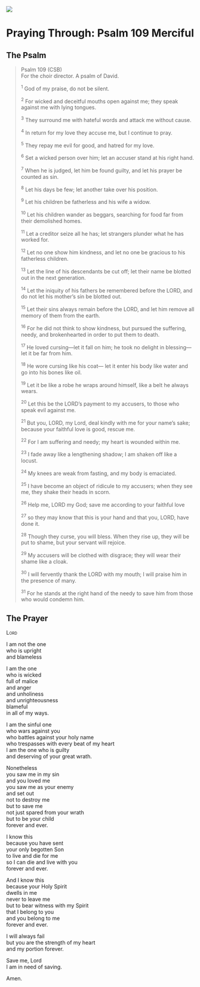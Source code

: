<img class="intro-right" src="/images/art-paris-psalter.jpg">

# Praying Through: Psalm 109 Merciful

## The Psalm

>Psalm 109 (CSB)  
><sup></sup> For the choir director. A psalm of David. 
>
><sup>1</sup> God of my praise, do not be silent. 
>
><sup>2</sup> For wicked and deceitful mouths open against me; they speak against me with lying tongues. 
>
><sup>3</sup> They surround me with hateful words and attack me without cause. 
>
><sup>4</sup> In return for my love they accuse me, but I continue to pray. 
>
><sup>5</sup> They repay me evil for good, and hatred for my love. 
>
><sup>6</sup> Set a wicked person over him; let an accuser stand at his right hand. 
>
><sup>7</sup> When he is judged, let him be found guilty, and let his prayer be counted as sin. 
>
><sup>8</sup> Let his days be few; let another take over his position. 
>
><sup>9</sup> Let his children be fatherless and his wife a widow. 
>
><sup>10</sup> Let his children wander as beggars, searching for food far from their demolished homes. 
>
><sup>11</sup> Let a creditor seize all he has; let strangers plunder what he has worked for. 
>
><sup>12</sup> Let no one show him kindness, and let no one be gracious to his fatherless children. 
>
><sup>13</sup> Let the line of his descendants be cut off; let their name be blotted out in the next generation. 
>
><sup>14</sup> Let the iniquity of his fathers be remembered before the LORD, and do not let his mother’s sin be blotted out. 
>
><sup>15</sup> Let their sins always remain before the LORD, and let him remove all memory of them from the earth. 
>
><sup>16</sup> For he did not think to show kindness, but pursued the suffering, needy, and brokenhearted in order to put them to death. 
>
><sup>17</sup> He loved cursing—let it fall on him; he took no delight in blessing—let it be far from him. 
>
><sup>18</sup> He wore cursing like his coat— let it enter his body like water and go into his bones like oil. 
>
><sup>19</sup> Let it be like a robe he wraps around himself, like a belt he always wears. 
>
><sup>20</sup> Let this be the LORD’s payment to my accusers, to those who speak evil against me. 
>
><sup>21</sup> But you, LORD, my Lord, deal kindly with me for your name’s sake; because your faithful love is good, rescue me. 
>
><sup>22</sup> For I am suffering and needy; my heart is wounded within me. 
>
><sup>23</sup> I fade away like a lengthening shadow; I am shaken off like a locust. 
>
><sup>24</sup> My knees are weak from fasting, and my body is emaciated. 
>
><sup>25</sup> I have become an object of ridicule to my accusers; when they see me, they shake their heads in scorn. 
>
><sup>26</sup> Help me, LORD my God; save me according to your faithful love 
>
><sup>27</sup> so they may know that this is your hand and that you, LORD, have done it. 
>
><sup>28</sup> Though they curse, you will bless. When they rise up, they will be put to shame, but your servant will rejoice. 
>
><sup>29</sup> My accusers will be clothed with disgrace; they will wear their shame like a cloak. 
>
><sup>30</sup> I will fervently thank the LORD with my mouth; I will praise him in the presence of many. 
>
><sup>31</sup> For he stands at the right hand of the needy to save him from those who would condemn him.

## The Prayer

<div style="font-variant: small-caps;">
Lord
</div>

I am not the one  
  who is upright  
  and blameless  

I am the one  
  who is wicked  
  full of malice  
  and anger  
  and unholiness  
  and unrighteousness  
  blameful  
  in all of my ways.  

I am the sinful one  
  who wars against you  
  who battles against your holy name  
  who trespasses with every beat of my heart  
  I am the one who is guilty  
  and deserving of your great wrath.  

Nonetheless  
  you saw me in my sin  
  and you loved me  
  you saw me as your enemy  
  and set out  
  not to destroy me  
  but to save me  
  not just spared from your wrath  
  but to be your child  
  forever and ever.  

I know this  
  because you have sent  
  your only begotten Son  
  to live and die for me  
  so I can die and live with you  
  forever and ever.

And I know this  
  because your Holy Spirit  
  dwells in me  
  never to leave me  
  but to bear witness with my Spirit  
  that I belong to you  
  and you belong to me  
  forever and ever.

I will always fail  
  but you are the strength of my heart  
  and my portion forever.  

Save me, Lord  
  I am in need of saving.  

Amen.

